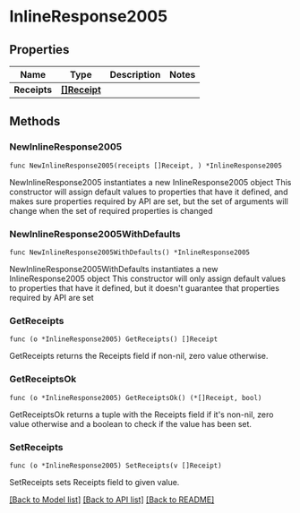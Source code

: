 # InlineResponse2005

## Properties

Name | Type | Description | Notes
------------ | ------------- | ------------- | -------------
**Receipts** | [**[]Receipt**](Receipt.md) |  | 

## Methods

### NewInlineResponse2005

`func NewInlineResponse2005(receipts []Receipt, ) *InlineResponse2005`

NewInlineResponse2005 instantiates a new InlineResponse2005 object
This constructor will assign default values to properties that have it defined,
and makes sure properties required by API are set, but the set of arguments
will change when the set of required properties is changed

### NewInlineResponse2005WithDefaults

`func NewInlineResponse2005WithDefaults() *InlineResponse2005`

NewInlineResponse2005WithDefaults instantiates a new InlineResponse2005 object
This constructor will only assign default values to properties that have it defined,
but it doesn't guarantee that properties required by API are set

### GetReceipts

`func (o *InlineResponse2005) GetReceipts() []Receipt`

GetReceipts returns the Receipts field if non-nil, zero value otherwise.

### GetReceiptsOk

`func (o *InlineResponse2005) GetReceiptsOk() (*[]Receipt, bool)`

GetReceiptsOk returns a tuple with the Receipts field if it's non-nil, zero value otherwise
and a boolean to check if the value has been set.

### SetReceipts

`func (o *InlineResponse2005) SetReceipts(v []Receipt)`

SetReceipts sets Receipts field to given value.



[[Back to Model list]](../README.md#documentation-for-models) [[Back to API list]](../README.md#documentation-for-api-endpoints) [[Back to README]](../README.md)


